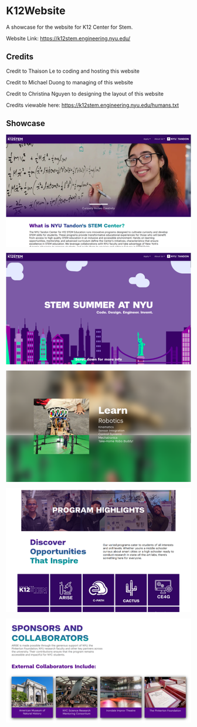 # K12Website
A showcase for the website for K12 Center for Stem.

Website Link:
https://k12stem.engineering.nyu.edu/


## Credits

Credit to Thaison Le to coding and hosting this website

Credit to Michael Duong to managing of this website

Credit to Christina Nguyen to designing the layout of this website

Credits viewable here:
https://k12stem.engineering.nyu.edu/humans.txt

## Showcase

![1](/website1.png)

![2](/website2.png)

![3](/website3.png)

![4](/website4.png)

![5](/website5.png)
